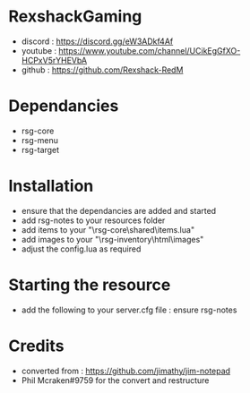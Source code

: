 # RexshackGaming
- discord : https://discord.gg/eW3ADkf4Af
- youtube : https://www.youtube.com/channel/UCikEgGfXO-HCPxV5rYHEVbA
- github : https://github.com/Rexshack-RedM

# Dependancies
- rsg-core
- rsg-menu
- rsg-target

# Installation
- ensure that the dependancies are added and started
- add rsg-notes to your resources folder
- add items to your "\rsg-core\shared\items.lua"
- add images to your "\rsg-inventory\html\images"
- adjust the config.lua as required

# Starting the resource
- add the following to your server.cfg file : ensure rsg-notes

# Credits
- converted from : https://github.com/jimathy/jim-notepad
- Phil Mcraken#9759 for the convert and restructure
